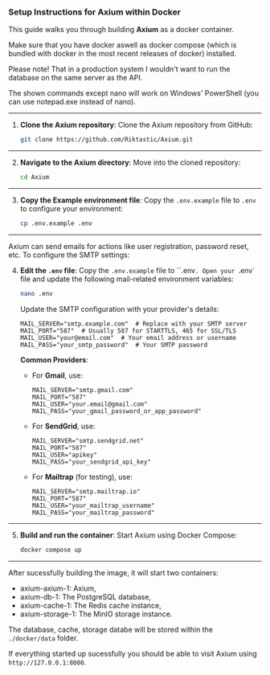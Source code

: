 ### Setup Instructions for Axium within Docker

This guide walks you through building **Axium** as a docker container.

Make sure that you have docker aswell as docker compose (which is bundled with docker in the most recent releases of docker) installed.

Please note! That in a production system I wouldn't want to run the database on the same server as the API.

The shown commands except nano will work on Windows' PowerShell (you can use notepad.exe instead of nano).

---

1. **Clone the Axium repository**:
   Clone the Axium repository from GitHub:
   ```sh
   git clone https://github.com/Riktastic/Axium.git
   ```

---

2. **Navigate to the Axium directory**:
   Move into the cloned repository:
   ```sh
   cd Axium
   ```

---

3. **Copy the Example environment file**:
   Copy the `.env.example` file to `.env` to configure your environment:
   ```sh
   cp .env.example .env
   ```

---

Axium can send emails for actions like user registration, password reset, etc. To configure the SMTP settings:

4. **Edit the `.env` file**:
   Copy the `.env.example` file to ``.env`.
   Open your `.env` file and update the following mail-related environment variables:
   ```sh
   nano .env
   ```

   Update the SMTP configuration with your provider's details:
   ```env
   MAIL_SERVER="smtp.example.com"  # Replace with your SMTP server
   MAIL_PORT="587"  # Usually 587 for STARTTLS, 465 for SSL/TLS
   MAIL_USER="your@email.com"  # Your email address or username
   MAIL_PASS="your_smtp_password"  # Your SMTP password
   ```

   **Common Providers**:
   - For **Gmail**, use:
     ```env
     MAIL_SERVER="smtp.gmail.com"
     MAIL_PORT="587"
     MAIL_USER="your.email@gmail.com"
     MAIL_PASS="your_gmail_password_or_app_password"
     ```

   - For **SendGrid**, use:
     ```env
     MAIL_SERVER="smtp.sendgrid.net"
     MAIL_PORT="587"
     MAIL_USER="apikey"
     MAIL_PASS="your_sendgrid_api_key"
     ```

   - For **Mailtrap** (for testing), use:
     ```env
     MAIL_SERVER="smtp.mailtrap.io"
     MAIL_PORT="587"
     MAIL_USER="your_mailtrap_username"
     MAIL_PASS="your_mailtrap_password"
     ```

---

5. **Build and run the container**:
   Start Axium using Docker Compose:
   ```sh
   docker compose up
   ```

---

After sucessfully building the image, it will start two containers:
- axium-axium-1: Axium,
- axium-db-1: The PostgreSQL database,
- axium-cache-1: The Redis cache instance,
- axium-storage-1: The MinIO storage instance.

The database, cache, storage databe will be stored within the `./docker/data` folder.

If everything started up sucessfully you should be able to visit Axium using `http://127.0.0.1:8000`.
